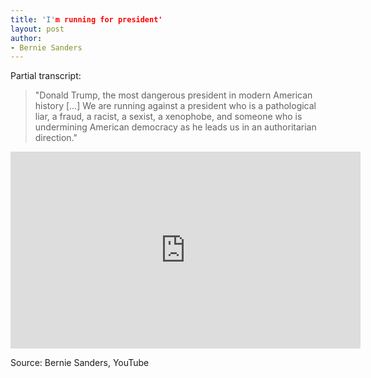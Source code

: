 ```yaml
---
title: 'I'm running for president'
layout: post
author:
- Bernie Sanders
---
```


Partial transcript:

> "Donald Trump, the most dangerous president in modern American history […] We are running against a president who is a pathological liar, a fraud, a racist, a sexist, a xenophobe, and someone who is undermining American democracy as he leads us in an authoritarian direction."

<iframe width="560" height="315" src="https://www.youtube.com/embed/s7DRwz0cAt0" title="I'm running for president" frameborder="0"></iframe>

Source: Bernie Sanders, YouTube
